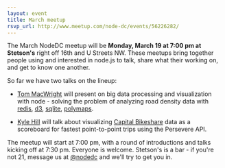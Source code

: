 ```yaml
---
layout: event
title: March meetup
rsvp_url: http://www.meetup.com/node-dc/events/56226282/
---
```

The March NodeDC meetup will be **Monday, March 19 at 7:00 pm at Stetson's** right off 16th and U Streets NW. These meetups bring together people using and interested in node.js to talk, share what their working on, and get to know one another. 

So far we have two talks on the lineup:

- [Tom MacWright](https://twitter.com/#!/tmcw) will present on big data processing and visualization with node - solving the problem of analyzing road density data with [redis](http://redis.io/), [d3](http://mbostock.github.com/d3/), [sqlite](http://www.sqlite.org/), [polymaps](http://polymaps.org/).

- [Kyle Hill](https://twitter.com/#!/kylehill) will talk about visualizing [Capital Bikeshare](http://www.capitalbikeshare.com/) data as a scoreboard for fastest point-to-point trips using the Persevere API.

The meetup will start at 7:00 pm, with a round of introductions and talks kicking off at 7:30 pm. Everyone is welcome. Stetson's is a bar - if you're not 21, message us at [@nodedc](https://twitter.com/#!/nodedc) and we'll try to get you in.